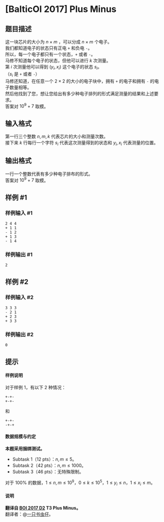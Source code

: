 # [BalticOI 2017] Plus Minus

## 题目描述

这一块芯片的大小为 $n \times m$ ，可以分成 $n \times m$ 个电子。  
我们都知道电子的状态只有正电 `+` 和负电 `-`。  
所以，每一个电子都只有一个状态，`+` 或者 `-`。  
马修不知道每个电子的状态，但他可以进行 $k$ 次测量。  
第 $i$ 次测量他可以得到 $(y_i,x_i)$ 这个电子的状态 $s_i$。  
（$s_i$ 是 `+` 或者 `-`）  
马修还知道，在任意一个 $2\times2$ 的大小的电子块中，拥有 `+` 的电子和拥有 `-` 的电子数量相等。  
然后他找到了您，想让您给出有多少种电子排列的形式满足测量的结果和上述要求。  
答案对 $10^9+7$ 取模。

## 输入格式

第一行三个整数 $n,m,k$ 代表芯片的大小和测量次数。  
接下来 $k$ 行每行一个字符 $s_i$ 代表这次测量得到的状态和 $y_i,x_i$ 代表测量的位置。

## 输出格式

一行一个整数代表有多少种电子排布的形式。  
答案对 $10^9+7$ 取模。

## 样例 #1

### 样例输入 #1
```
2 4 4
+ 1 1
- 1 2
+ 1 3
- 1 4
```

### 样例输出 #1

```
2
```

## 样例 #2

### 样例输入 #2
```
3 3 3
- 2 1
+ 2 3
+ 3 3
```

### 样例输出 #2

```
0
```

## 提示

#### 样例说明

对于样例 $1$，有以下 $2$ 种情况：
```
+-+-
+-+-
```
和
```
+-+-
-+-+
```

#### 数据规模与约定

**本题采用捆绑测试。**

- Subtask 1（12 pts）：$n,m \le 5$。
- Subtask 2（42 pts）：$n,m \le 1000$。
- Subtask 3（46 pts）：无特殊限制。

对于 $100\%$ 的数据，$1 \le n,m \le 10^9$，$0 \le k \le 10^5$，$1 \le y_i \le n$，$1 \le x_i \le m$。

#### 说明

**翻译自 [BOI 2017 D2](https://boi.cses.fi/files/boi2017_day2.pdf) T3 Plus Minus。**  
翻译者：@[一只书虫仔](https://www.luogu.com.cn/user/114914)。
